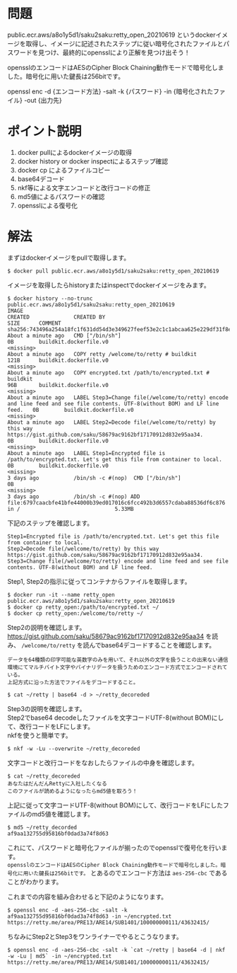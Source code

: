 # 問題
public.ecr.aws/a8o1y5d1/saku2saku:retty_open_20210619 というdockerイメージを取得し、イメージに記述されたステップに従い暗号化されたファイルとパスワードを見つけ、最終的にopensslにより正解を見つけ出そう！

opensslのエンコードはAESのCipher Block Chaining動作モードで暗号化しました。暗号化に用いた鍵長は256bitです。

openssl enc -d {エンコード方法} -salt -k {パスワード} -in {暗号化されたファイル} -out {出力先}

# ポイント説明
1. docker pullによるdockerイメージの取得
2. docker history or docker inspectによるステップ確認
3. docker cp によるファイルコピー
4. base64デコード
5. nkf等による文字エンコードと改行コードの修正
6. md5値によるパスワードの確認
7. opensslによる復号化

# 解法
まずはdockerイメージをpullで取得します。

```shell
$ docker pull public.ecr.aws/a8o1y5d1/saku2saku:retty_open_20210619
```

イメージを取得したらhistoryまたはinspectでdockerイメージをみます。

```shell
$ docker history --no-trunc public.ecr.aws/a8o1y5d1/saku2saku:retty_open_20210619
IMAGE                                                                     CREATED              CREATED BY                                                                                                                    SIZE      COMMENT
sha256:743496a254a18fc1f631dd54d3e349627feef53e2c1c1abcaa625e229df31f8e   About a minute ago   CMD ["/bin/sh"]                                                                                                               0B        buildkit.dockerfile.v0
<missing>                                                                 About a minute ago   COPY retty /welcome/to/retty # buildkit                                                                                       121B      buildkit.dockerfile.v0
<missing>                                                                 About a minute ago   COPY encrypted.txt /path/to/encrypted.txt # buildkit                                                                          96B       buildkit.dockerfile.v0
<missing>                                                                 About a minute ago   LABEL Step3=Change file(/welcome/to/retty) encode and line feed and see file contents. UTF-8(without BOM) and LF line feed.   0B        buildkit.dockerfile.v0
<missing>                                                                 About a minute ago   LABEL Step2=Decode file(/welcome/to/retty) by this way https://gist.github.com/saku/58679ac9162bf17170912d832e95aa34.         0B        buildkit.dockerfile.v0
<missing>                                                                 About a minute ago   LABEL Step1=Encrypted file is /path/to/encrypted.txt. Let's get this file from container to local.                            0B        buildkit.dockerfile.v0
<missing>                                                                 3 days ago           /bin/sh -c #(nop)  CMD ["/bin/sh"]                                                                                            0B
<missing>                                                                 3 days ago           /bin/sh -c #(nop) ADD file:6797caacbfe41bfe44000b39ed017016c6fcc492b3d6557cdaba88536df6c876 in /                              5.33MB
```

下記のステップを確認します。
```
Step1=Encrypted file is /path/to/encrypted.txt. Let's get this file from container to local.
Step2=Decode file(/welcome/to/retty) by this way https://gist.github.com/saku/58679ac9162bf17170912d832e95aa34.
Step3=Change file(/welcome/to/retty) encode and line feed and see file contents. UTF-8(without BOM) and LF line feed.
```

Step1, Step2の指示に従ってコンテナからファイルを取得します。

```shell
$ docker run -it --name retty_open public.ecr.aws/a8o1y5d1/saku2saku:retty_open_20210619
$ docker cp retty_open:/path/to/encrypted.txt ~/
$ docker cp retty_open:/welcome/to/retty ~/
```

Step2の説明を確認します。  
https://gist.github.com/saku/58679ac9162bf17170912d832e95aa34 を読み、 `/welcome/to/retty` を読んでbase64デコードすることを確認します。

```
データを64種類の印字可能な英数字のみを用いて、それ以外の文字を扱うことの出来ない通信環境にてマルチバイト文字やバイナリデータを扱うためのエンコード方式でエンコードされている。
上記方式に沿った方法でファイルをデコードすること。
```

```shell
$ cat ~/retty | base64 -d > ~/retty_decoreded 
```

Step3の説明を確認します。  
Step2でbase64 decodeしたファイルを文字コードUTF-8(without BOM)にして、改行コードをLFにします。  
nkfを使うと簡単です。

```shell
$ nkf -w -Lu --overwrite ~/retty_decoreded
```

文字コードと改行コードをなおしたらファイルの中身を確認します。
```shell
$ cat ~/retty_decoreded
あなたはだんだんRettyに入社したくなる
このファイルが読めるようになったらmd5値を取ろう！
```

上記に従って文字コードUTF-8(without BOM)にして、改行コードをLFにしたファイルのmd5値を確認します。

```shell
$ md5 ~/retty_decorded
af9aa132755d95816bf0dad3a74f8d63
```

これにて、パスワードと暗号化ファイルが揃ったのでopensslで復号化を行います。  
`opensslのエンコードはAESのCipher Block Chaining動作モードで暗号化しました。暗号化に用いた鍵長は256bitです。` とあるのでエンコード方法は `aes-256-cbc` であることがわかります。

これまでの内容を組み合わせると下記のようになります。

```shell
$ openssl enc -d -aes-256-cbc -salt -k af9aa132755d95816bf0dad3a74f8d63 -in ~/encrypted.txt
https://retty.me/area/PRE13/ARE14/SUB1401/100000000111/43632415/
```

ちなみにStep2とStep3をワンライナーでやるとこうなります。
```shell
$ openssl enc -d -aes-256-cbc -salt -k `cat ~/retty | base64 -d | nkf -w -Lu | md5` -in ~/encrypted.txt
https://retty.me/area/PRE13/ARE14/SUB1401/100000000111/43632415/
```
